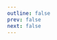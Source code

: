 ```yaml
---
outline: false
prev: false
next: false
---
```


<TagList />

<style>
/* 隱藏底部的 Next/Prev 導航 */
.pager-link {
  display: none !important;
}

.VPDocFooter {
  display: none !important;
}
</style> 